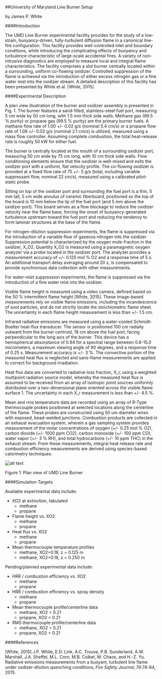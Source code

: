 ##University of Maryland Line Burner Setup

by James P. White

####Introduction

The UMD Line Burner experimental facility provides for the study of a low-strain, buoyancy-driven, fully-turbulent diffusion flame in a canonical line-fire configuration. This facility provides well-controlled inlet and boundary conditions, while introducing the complicating effects of buoyancy and turbulence characteristic of large-scale accidental fires. A variety of non-intrusive diagnostics are employed to measure local and integral flame characteristics. The facility comprises a slot burner centrally located within a surrounding, uniform co-flowing oxidizer. Controlled suppression of the flame is achieved via the introduction of either excess nitrogen gas or a fine water mist into the oxidizer stream. A detailed description of this facility has been presented by White et al. [White, 2015].

####Experimental Description

A plan view illustration of the burner and oxidizer assembly is presented in Fig. 1.  The burner features a sand-filled, stainless-steel fuel port, measuring 5 cm wide by 50 cm long, with 1.5 mm thick side walls. Methane gas (99.5 % purity) or propane gas (99.5 % purity) are the primary burner fuels. A methane flow rate of 1.00 +/- 0.02 g/s (nominal 5.4 cm/s) or a propane flow rate of 1.08 +/- 0.02 g/s (nominal 2.1 cm/s) is utilized, measured using a mass flow controller. Assuming complete combustion, the total heat-release rate is roughly 50 kW for either fuel.

The burner is centrally located at the mouth of a surrounding oxidizer port, measuring 50 cm wide by 75 cm long, with 10 cm thick side walls. Flow conditioning elements ensure that the oxidizer is well-mixed and exits the oxidizer port with a uniform, flat velocity profile. The co-flowing oxidizer is provided at a fixed flow rate of 75 +/- 5 g/s (total, including variable suppressant flow, nominal 22 cm/s), measured using a calibrated pitot-static probe.

Sitting on top of the oxidizer port and surrounding the fuel port is a thin, 5 mm tall, 5 cm wide annulus of ceramic fiberboard, positioned so the top of the board is 10 mm below the lip of the fuel port (and 5 mm above the oxidizer port). This board serves as a flow blockage to reduce the oxidizer velocity near the flame base, forcing the onset of buoyancy-generated turbulence upstream toward the fuel port and reducing the tendency to form laminar structures at the base of the flame.

For nitrogen-dilution suppression experiments, the flame is suppressed via the introduction of a variable flow of gaseous nitrogen into the oxidizer. Suppression potential is characterized by the oxygen mole-fraction in the oxidizer, X_O2. Quantity X_O2 is measured using a paramagnetic oxygen analyzer via a probe located in the oxidizer port. The analyzer provides a measurement accuracy of +/- 0.125 mol % O2 and a response time of 5 s. An additional transport delay averaging around 20 s, is compensated to provide synchronous data collection with other measurements.

For water-mist suppression experiments, the flame is suppressed via the introduction of a fine water mist into the oxidizer.

Visible flame height is measured using a video camera, defined based on the 50 % intermittent flame height [White, 2015]. These image-based measurements rely on visible flame emissions, including the incandescence of soot particles, and do not strictly locate the stoichiometric flame sheet. The uncertainty in each flame height measurement is less than +/- 1.5 cm.

Infrared radiative emissions are measured using a water-cooled Schmidt-Boelter heat-flux transducer. The sensor is positioned 100 cm radially outward from the burner centroid, 18 cm above the fuel port, facing perpendicular to the long axis of the burner. This device has a hemispherical absorptance of 0.94 for a spectral range between 0.6-15.0 micrometers, a maximum viewing angle of 90 degrees, and a response time of 0.25 s. Measurement accuracy is +/- 3 %. The convective portion of the measured heat flux is neglected and sans-flame measurements are applied to correct for background irradiation.

Heat flux data are converted to radiative loss fraction, X_r, using a weighted multipoint radiation source model, whereby the measured heat flux is assumed to be received from an array of isotropic point sources uniformly distributed over a two-dimensional plane oriented across the visible flame surface 1. The uncertainty in each X_r measurement is less than +/- 4.5 %.

Mean and rms temperature data are recorded using an array of R-Type thermocouple probes positioned at selected locations along the centerline of the flame. These probes are constructed using 50 um diameter wires with exposed, bead-welded junctions. Combustion products are collected in an exhaust evacuation system, wherein a gas sampling system provides measurement of the molar concentrations of oxygen (+/- 0.25 mol % O2), carbon dioxide (+/- 1000 ppm CO2), carbon monoxide (+/- 100 ppm CO), water vapor (+/- 3 % RH), and total hydrocarbons (+/- 10 ppm THC) in the exhaust stream. From these measurements, integral heat release rate and combustion efficiency measurements are derived using species-based calorimetry techniques.

![alt text](https://github.com/MaCFP/macfp-db/blob/master/Extinction/UMD_Line_Burner/Documentation/umd_line_burner_plan_view.png)

Figure 1: Plan view of UMD Line Burner

####Simulation Targets

Available experimental data include:

* XO2 at extinction, tabulated
  - methane
  - propane
* Flame height vs. XO2
  - methane
  - propane
* Heat flux vs. XO2
  - methane
  - propane
* Mean thermocouple temperature profiles
  - methane, XO2=0.18, z = 0.125 m
  - methane, XO2=0.18, z = 0.250 m

Pending/planned experimental data include:

* HRR / combustion efficiency vs. XO2
  - methane
  - propane
* HRR / combustion efficiency vs. spray density
  - methane
  - propane
* Mean thermocouple profile/centerline data
  - methane, XO2 = 0.21
  - propane, XO2 = 0.21
* RMS thermocouple profile/centerline data
  - methane, XO2 = 0.21
  - propane, XO2 = 0.21

####References

[White, 2015] J.P. White, E.D. Link, A.C. Trouve, P.B. Sunderland, A.W. Marshall, J.A. Sheffel, M.L. Corn, M.B. Colket, M. Chaos, and H.-Z. Yu. Radiative emissions measurements from a buoyant, turbulent line flame under oxdizer-dilution quenching conditions, _Fire Safety Journal_, 76:74-84, 2015.
